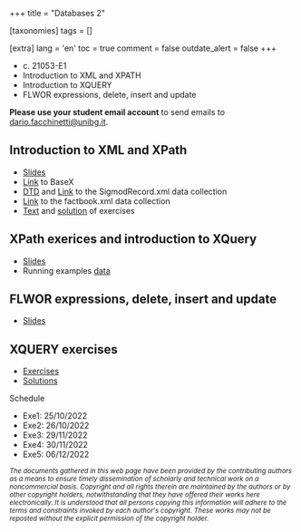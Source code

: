 +++
title = "Databases 2"

[taxonomies]
tags = []

[extra]
lang = 'en'
toc = true
comment = false
outdate_alert = false
+++

- c. 21053-E1
- Introduction to XML and XPATH
- Introduction to XQUERY
- FLWOR expressions, delete, insert and update

<!-- more -->

**Please use your student email account** to send emails to <dario.facchinetti@unibg.it>. 

## Introduction to XML and XPath

* [Slides](https://drive.google.com/file/d/1NQWx6vTEH_UAkAa_pJ4QQLTHyeOdHNRg/view?usp=sharing)
* [Link](https://basex.org/) to BaseX
* [DTD](https://drive.google.com/file/d/1S_N2qtfk0xYDxDoCPcIr-_544AdIfuXp/view?usp=sharing) and [Link](http://aiweb.cs.washington.edu/research/projects/xmltk/xmldata/www/repository.html#sigmod-record) to the SigmodRecord.xml data collection
* [Link](https://drive.google.com/file/d/133o4XGX0Pdj6qbOsJAR2S-REfKMgZaL6/view?usp=sharing) to the factbook.xml data collection
* [Text](https://drive.google.com/file/d/1ijHVOUxI0cVe6iAurI7YKpcW8qllzd-o/view?usp=sharing) and [solution](https://drive.google.com/file/d/1wDDmJNDP9Iv7GXjfPqGzOFjLZ_UAEvfu/view?usp=sharing) of exercises

## XPath exerices and introduction to XQuery

* [Slides](https://drive.google.com/file/d/1mGCzuEZBwLTkB5bxKan74bUBZu-Dyeuj/view?usp=sharing)
* Running examples [data](https://drive.google.com/file/d/1_FnfZnQZXjp_QRbH75GCtcIXnHYZOroz/view?usp=sharing)

## FLWOR expressions, delete, insert and update

* [Slides](https://drive.google.com/file/d/1mGCzuEZBwLTkB5bxKan74bUBZu-Dyeuj/view?usp=sharing)

## XQUERY exercises

* [Exercises](https://drive.google.com/file/d/1qBFBbqVdEkM6vbrqqutqxAxnv69Fpc4B/view?usp=sharing)
* [Solutions](https://drive.google.com/file/d/1MU62IOK76BLfy2nXbhNfyPPRbcEkeBxG/view?usp=sharing)

Schedule

* Exe1: 25/10/2022
* Exe2: 26/10/2022
* Exe3: 29/11/2022
* Exe4: 30/11/2022
* Exe5: 06/12/2022


<small> _The documents gathered in this web page have been provided by
the contributing authors as a means to ensure timely dissemination of
scholarly and technical work on a noncommercial basis. Copyright and
all rights therein are maintained by the authors or by other copyright
holders, notwithstanding that they have offered their works here
electronically. It is understood that all persons copying this
information will adhere to the terms and constraints invoked by each
author's copyright. These works may not be reposted without the
explicit permission of the copyright holder._</small>
